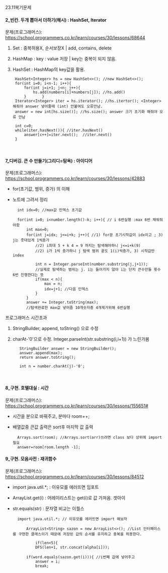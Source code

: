 23.11복기문제

#### 2_빈칸. 두개 뽑아서 더하기(해시) : HashSet, Iterator
문제(프로그래머스): https://school.programmers.co.kr/learn/courses/30/lessons/68644 <br>

1) Set : 중복허용X, 순서보장X | add, contains, delete <br>
2) HashMap : key : value 저장 | key는 중복이 되지 않음.
3) HashSet : HashMap의 key값을 활용.

        HashSet<Integer> hs = new HashSet<>(); //new HashSet<>();
        for(int i=0; i<n-1; i++){
            for(int j=i+1; j<n; j++){
                hs.add(numbers[i]+numbers[j]); //hs.add()
            }       }
        Iterator<Integer> iter = hs.iterator(); //hs.itertor(); <Integer> 해줘야 answer 넣어줄때 (int) 안붙여도 오류안남.
        answer = new int[hs.size()]; //hs.size(); answer 크기 초기화 해줘야 오류 안남
        
        int c=0;
        while(iter.hasNext()){ //iter.hasNext()
            answer[c++]=iter.next();  //iter.next()
        }
        
<br>


#### 7_디버깅. 큰 수 만들기(그리디=탐욕) : 아이디어
문제(프로그래머스): https://school.programmers.co.kr/learn/courses/30/lessons/42883 <br>
- for(초기값, 범위, 증가) 의 이해
- 노트에 그려서 정리 
  
        int idx=0; //max값 인덱스 초기값
        
        for(int i=0; i<number.length()-k; i++){ // i 6번실행 :max 6번 채워줘야함
            int max=0;
            for(int j=idx; j<=i+k; j++){ //1) for문 초기시작값이 idx이고 ; 3) j는 줏대있게 1씩증가
                //2) i최대 5 + k 4 = 9 까지는 탐색해야하니 j<=i+k(9)
                //2) i가 1씩 증가하니 j 탐색 범위 끝도 1(i)씩증가, 3) 시작값만 index
                
                int n = Integer.parseInt(number.substring(j,j+1)); 
                //실제로 탐색하는 범위는 j. i는 들어가지 않아 i는 단지 큰수만들 횟수 6번 진행한다는 뜻
                if(max < n){
                    max = n;
                    idx=j+1; //다음 인덱스
                }
            }
            answer += Integer.toString(max); 
            //탐색완료한 max값 넣어줌 10개숫자중 4개제거위해 6번실행

프로그래머스 시간초과
1) StringBuilder, append, toString() 으로 수정
2) charAt-'0'으로 수정. Integer.parseInt(str.substring(i,i+1)) 가 느린가봄

          StringBuilder answer = new StringBuilder();
          answer.append(max); 
          return answer.toString();

          int n = number.charAt(j)-'0'; 



<br>


#### 8_구현. 호텔대실 : 시간
문제(프로그래머스): https://school.programmers.co.kr/learn/courses/30/lessons/155651#
- 시간을 분으로 바꿔주고, 분마다 room++;
- 배열값중 큰값 출력은 sort후 마지막 값 출력

        Arrays.sort(room); //Arrays.sort(arr)쓰려면 class 보다 상위에 import 필요
        answer=room[room.length -1];


#### 9_구현. 모음사전 : 재귀함수
문제(프로그래머스): https://school.programmers.co.kr/learn/courses/30/lessons/84512 
- import java.util.*; : 이유모를 에러뜨면 임포트
- ArrayList.get(i) : 어레이리스트는 get(i)로 값 가져옴. 겟아이
- str.equals(str) : 문자열 비교는 이퀄스

        import java.util.*; // 이유모를 에러뜨면 import 해보자

            ArrayList<String> sazon = new ArrayList<>(); //List 인터페이스를 구현한 클래스이기 때문에 저장된 값의 순서를 유지하고 중복을 허용한다. 

                if(len<5){
                DFS(len+1, str.concat(alpha[i]));

            if(word.equals(sazon.get(i))){ //i번째 값에 넣어주고
                answer = i;
                break;
            
